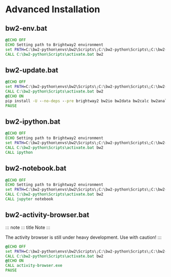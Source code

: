 # Advanced Installation

## bw2-env.bat

``` bat
@ECHO OFF
ECHO Setting path to Brightway2 environment
set PATH=C:\bw2-python\envs\bw2\Scripts\;C:\bw2-python\Scripts\;C:\bw2-python\;%PATH%
CALL C:\bw2-python\Scripts\activate.bat bw2
```

## bw2-update.bat

``` bat
@ECHO OFF
set PATH=C:\bw2-python\envs\bw2\Scripts\;C:\bw2-python\Scripts\;C:\bw2-python\;%PATH%
CALL C:\bw2-python\Scripts\activate.bat bw2
@ECHO ON
pip install -U --no-deps --pre brightway2 bw2io bw2data bw2calc bw2analyzer
PAUSE
```

## bw2-ipython.bat

``` bat
@ECHO OFF
ECHO Setting path to Brightway2 environment
set PATH=C:\bw2-python\envs\bw2\Scripts\;C:\bw2-python\Scripts\;C:\bw2-python\;%PATH%
CALL C:\bw2-python\Scripts\activate.bat bw2
CALL ipython
```

## bw2-notebook.bat

``` bat
@ECHO OFF
ECHO Setting path to Brightway2 environment
set PATH=C:\bw2-python\envs\bw2\Scripts\;C:\bw2-python\Scripts\;C:\bw2-python\;%PATH%
CALL C:\bw2-python\Scripts\activate.bat bw2
CALL jupyter notebook
```

## bw2-activity-browser.bat

::: note
::: title
Note
:::

The activity browser is still under heavy development. Use with caution!
:::

``` bat
@ECHO OFF
set PATH=C:\bw2-python\envs\bw2\Scripts\;C:\bw2-python\Scripts\;C:\bw2-python\;%PATH%
CALL C:\bw2-python\Scripts\activate.bat bw2
@ECHO ON
CALL activity-browser.exe
PAUSE
```
